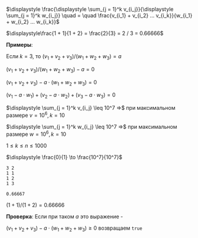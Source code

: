 $\displaystyle \frac{\displaystyle \sum_{j = 1}^k v_{i_j}}{\displaystyle \sum_{j = 1}^k w_{i_j}} \quad = \quad \frac{v_{i_1} + v_{i_2} … v_{i_k}}{w_{i_1} + w_{i_2} … w_{i_k}}$

$\displaystyle\frac{1 + 1}{1 + 2} = \frac{2}{3} = 2 / 3 = 0.66666$


**Примеры**:

Если $k = 3$, то $(v_1 + v_2 + v_3) / (w_1 + w_2 + w_3) = a$

$(v_1 + v_2 + v_3) / (w_1 + w_2 + w_3) - a = 0$

$(v_1 + v_2 + v_3) - a \cdot (w_1 + w_2 + w_3) = 0$

$(v_1 - a \cdot w_1) + (v_2 - a \cdot w_2) + (v_3 - a \cdot w_3) = 0$



$\displaystyle \sum_{j = 1}^k v_{i_j}  \leq 10^7 =>$ при максимальном размере  $v = 10^6, k = 10$

$\displaystyle \sum_{j = 1}^k w_{i_j} \leq 10^7  =>$ при максимальном размере  $w = 10^6, k = 10$

$1 \leq k \leq n \leq 1000$

$\displaystyle \frac{0}{1} \to \frac{10^7}{10^7}$

```
3 2
1 1
1 2
1 3

0.66667
```

$(1 + 1) / (1 + 2) = 0.66666$


**Проверка**: Если при таком $a$ это выражение - 

$(v_1 + v_2 + v_3) - a \cdot (w_1 + w_2 + w_3) \ge 0$ возвращаем `true`


